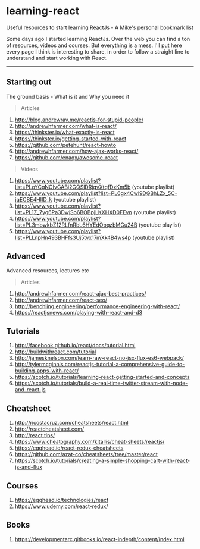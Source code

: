# learning-react
Useful resources to start learning ReactJs - A Mike's personal bookmark list 

Some days ago I started learning ReactJs. Over the web you can find a ton of resources, videos and courses. But everything is a mess. 
I'll put here every page I think is interesting to share, in order to follow a straight line to understand and start working with React.

----
## Starting out
The ground basis - What is it and Why you need it

>Articles

1. http://blog.andrewray.me/reactjs-for-stupid-people/
2. http://andrewhfarmer.com/what-is-react/
3. https://thinkster.io/what-exactly-is-react
4. https://thinkster.io/getting-started-with-react
5. https://github.com/petehunt/react-howto
6. http://andrewhfarmer.com/how-ajax-works-react/
7. https://github.com/enaqx/awesome-react

>Videos

1. https://www.youtube.com/playlist?list=PLoYCgNOIyGABj2GQSlDRjgvXtqfDxKm5b (youtube playlist)
2. https://www.youtube.com/playlist?list=PL6gx4Cwl9DGBhLZx_5C-jqECBE4HIID_k (youtube playlist)
3. https://www.youtube.com/playlist?list=PL1Z_7yg6Pa3DwjSo6BOBpjLKXHXD0FEvn (youtube playlist)
4. https://www.youtube.com/playlist?list=PL3mbwkbZ12RLfnRbL6HYEdObqzbMGu24B (youtube playlist)
5. https://www.youtube.com/playlist?list=PLLnpHn493BHFfs3Uj5tvx17mXk4B4ws4p (youtube playlist)


## Advanced
Advanced resources, lectures etc

>Articles

1. http://andrewhfarmer.com/react-ajax-best-practices/
2. http://andrewhfarmer.com/react-seo/
3. http://benchling.engineering/performance-engineering-with-react/
4. https://reactjsnews.com/playing-with-react-and-d3


## Tutorials

1. http://facebook.github.io/react/docs/tutorial.html
2. http://buildwithreact.com/tutorial
3. http://jamesknelson.com/learn-raw-react-no-jsx-flux-es6-webpack/
4. http://tylermcginnis.com/reactjs-tutorial-a-comprehensive-guide-to-building-apps-with-react/
5. https://scotch.io/tutorials/learning-react-getting-started-and-concepts
6. https://scotch.io/tutorials/build-a-real-time-twitter-stream-with-node-and-react-js


## Cheatsheet

1. http://ricostacruz.com/cheatsheets/react.html
2. http://reactcheatsheet.com/
3. http://react.tips/
4. https://www.cheatography.com/kitallis/cheat-sheets/reactjs/
5. https://egghead.io/react-redux-cheatsheets
6. https://github.com/azat-co/cheatsheets/tree/master/react
7. https://scotch.io/tutorials/creating-a-simple-shopping-cart-with-react-js-and-flux

## Courses

1. https://egghead.io/technologies/react
2. https://www.udemy.com/react-redux/


## Books

1. https://developmentarc.gitbooks.io/react-indepth/content/index.html
